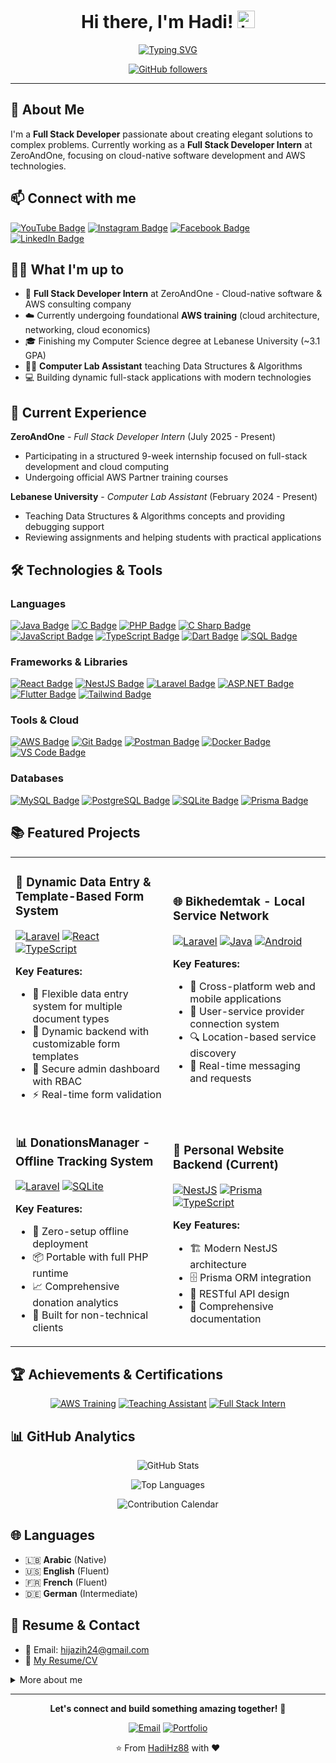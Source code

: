 <div align="center">
  
# Hi there, I'm Hadi! <img src="https://user-images.githubusercontent.com/1303154/88677602-1635ba80-d120-11ea-84d8-d263ba5fc3c0.gif" width="28px" height="28px" alt="hi">

[![Typing SVG](https://readme-typing-svg.herokuapp.com?font=Fira+Code&size=22&duration=3000&pause=1000&color=36BCF7&center=true&vCenter=true&width=600&lines=Full+Stack+Web+%26+Mobile+Developer;Cloud-Native+Software+Enthusiast;AWS+Technologies+Specialist;Problem+Solver+%26+Code+Architect)](https://git.io/typing-svg)

[![GitHub followers](https://img.shields.io/github/followers/HadiHz88?label=Follow&style=social)](https://github.com/HadiHz88)

</div>

---

## 🚀 About Me

I'm a **Full Stack Developer** passionate about creating elegant solutions to complex problems. Currently working as a **Full Stack Developer Intern** at ZeroAndOne, focusing on cloud-native software development and AWS technologies.

<!-- > *"Code is like humor. When you have to explain it, it's bad."* – Cory House -->

## 📫 Connect with me

[![YouTube Badge](https://img.shields.io/badge/-HadiHz88-e74c3c?style=flat&labelColor=e74c3c&logo=youtube&logoColor=white)](https://www.youtube.com/@HadiHz88) [![Instagram Badge](https://img.shields.io/badge/-%5Fhadi%5Fhz-e84393?style=flat&labelColor=e84393&logo=instagram&logoColor=white)](https://www.instagram.com/%5Fhadi%5Fhz/) [![Facebook Badge](https://img.shields.io/badge/-Hadi%20Hijazi-1877F2?style=flat&labelColor=1877F2&logo=facebook&logoColor=white)](https://www.facebook.com/profile.php?id=100005692666852) [![LinkedIn Badge](https://img.shields.io/badge/-Hadi%20Hijazi-0e76a8?style=flat&labelColor=0e76a8&logo=linkedin&logoColor=white)](https://www.linkedin.com/in/hadi-hijazi-27525b339/)

## 👨‍💻 What I'm up to

- 🚀 **Full Stack Developer Intern** at ZeroAndOne - Cloud-native software & AWS consulting company
- ☁️ Currently undergoing foundational **AWS training** (cloud architecture, networking, cloud economics)
- 🎓 Finishing my Computer Science degree at Lebanese University (~3.1 GPA)
- 👨‍🏫 **Computer Lab Assistant** teaching Data Structures & Algorithms
- 💻 Building dynamic full-stack applications with modern technologies

## 💼 Current Experience

**ZeroAndOne** - *Full Stack Developer Intern* (July 2025 - Present)

- Participating in a structured 9-week internship focused on full-stack development and cloud computing
- Undergoing official AWS Partner training courses

**Lebanese University** - *Computer Lab Assistant* (February 2024 - Present)

- Teaching Data Structures & Algorithms concepts and providing debugging support
- Reviewing assignments and helping students with practical applications

## 🛠️ Technologies & Tools

### Languages

[![Java Badge](https://img.shields.io/badge/-Java-007396?style=for-the-badge&labelColor=black&logo=openjdk&logoColor=white)](#) [![C Badge](https://img.shields.io/badge/-C-A8B9CC?style=for-the-badge&labelColor=black&logo=c&logoColor=white)](#) [![PHP Badge](https://img.shields.io/badge/-PHP-777BB4?style=for-the-badge&labelColor=black&logo=php&logoColor=white)](#) [![C Sharp Badge](https://img.shields.io/badge/-C%23-68217A?style=for-the-badge&labelColor=black&logo=c%2B%2B&logoColor=white)](#) [![JavaScript Badge](https://img.shields.io/badge/-JavaScript-F7DF1E?style=for-the-badge&labelColor=black&logo=javascript&logoColor=F7DF1E)](#) [![TypeScript Badge](https://img.shields.io/badge/-TypeScript-3178C6?style=for-the-badge&labelColor=black&logo=typescript&logoColor=white)](#) [![Dart Badge](https://img.shields.io/badge/-Dart-0175C2?style=for-the-badge&labelColor=black&logo=dart&logoColor=white)](#) [![SQL Badge](https://img.shields.io/badge/-SQL-CC2927?style=for-the-badge&labelColor=black&logo=mysql&logoColor=white)](#)

### Frameworks & Libraries

[![React Badge](https://img.shields.io/badge/-React-61DBFB?style=for-the-badge&labelColor=black&logo=react&logoColor=61DBFB)](#) [![NestJS Badge](https://img.shields.io/badge/-NestJS-E0234E?style=for-the-badge&labelColor=black&logo=nestjs&logoColor=E0234E)](#) [![Laravel Badge](https://img.shields.io/badge/-Laravel-FF2D20?style=for-the-badge&labelColor=black&logo=laravel&logoColor=FF2D20)](#) [![ASP.NET Badge](https://img.shields.io/badge/-ASP.NET-512BD4?style=for-the-badge&labelColor=black&logo=dotnet&logoColor=512BD4)](#) [![Flutter Badge](https://img.shields.io/badge/-Flutter-02569B?style=for-the-badge&labelColor=black&logo=flutter&logoColor=02569B)](#) [![Tailwind Badge](https://img.shields.io/badge/-Tailwind_CSS-38B2AC?style=for-the-badge&labelColor=black&logo=tailwindcss&logoColor=38B2AC)](#)

### Tools & Cloud

[![AWS Badge](https://img.shields.io/badge/-AWS-232F3E?style=for-the-badge&labelColor=black&logo=amazon-aws&logoColor=white)](#) [![Git Badge](https://img.shields.io/badge/-Git-F05032?style=for-the-badge&labelColor=black&logo=git&logoColor=white)](#) [![Postman Badge](https://img.shields.io/badge/-Postman-FF6C37?style=for-the-badge&labelColor=black&logo=postman&logoColor=white)](#) [![Docker Badge](https://img.shields.io/badge/-Docker-2496ED?style=for-the-badge&labelColor=black&logo=docker&logoColor=white)](#) [![VS Code Badge](https://img.shields.io/badge/-VS%20Code-007ACC?style=for-the-badge&labelColor=black&logo=visual-studio-code&logoColor=white)](#)

### Databases

[![MySQL Badge](https://img.shields.io/badge/-MySQL-4479A1?style=for-the-badge&labelColor=black&logo=mysql&logoColor=white)](#) [![PostgreSQL Badge](https://img.shields.io/badge/-PostgreSQL-336791?style=for-the-badge&labelColor=black&logo=postgresql&logoColor=white)](#) [![SQLite Badge](https://img.shields.io/badge/-SQLite-003B57?style=for-the-badge&labelColor=black&logo=sqlite&logoColor=white)](#) [![Prisma Badge](https://img.shields.io/badge/-Prisma-2D3748?style=for-the-badge&labelColor=black&logo=prisma&logoColor=white)](#)

## 📚 Featured Projects

<table>
<tr>
<td width="50%">

### 🎯 **Dynamic Data Entry & Template-Based Form System**

[![Laravel](https://img.shields.io/badge/-Laravel-FF2D20?style=flat-square&logo=laravel&logoColor=white)](#)
[![React](https://img.shields.io/badge/-React-61DAFB?style=flat-square&logo=react&logoColor=black)](#)
[![TypeScript](https://img.shields.io/badge/-TypeScript-3178C6?style=flat-square&logo=typescript&logoColor=white)](#)

**Key Features:**

- 🔧 Flexible data entry system for multiple document types
- 🎨 Dynamic backend with customizable form templates
- 🔐 Secure admin dashboard with RBAC
- ⚡ Real-time form validation

</td>
<td width="50%">

### 🌐 **Bikhedemtak - Local Service Network**

[![Laravel](https://img.shields.io/badge/-Laravel-FF2D20?style=flat-square&logo=laravel&logoColor=white)](#)
[![Java](https://img.shields.io/badge/-Java-007396?style=flat-square&logo=java&logoColor=white)](#)
[![Android](https://img.shields.io/badge/-Android-3DDC84?style=flat-square&logo=android&logoColor=white)](#)

**Key Features:**

- 📱 Cross-platform web and mobile applications
- 👥 User-service provider connection system
- 🔍 Location-based service discovery
- 💬 Real-time messaging and requests

</td>
</tr>
<tr>
<td width="50%">

### 📊 **DonationsManager - Offline Tracking System**

[![Laravel](https://img.shields.io/badge/-Laravel-FF2D20?style=flat-square&logo=laravel&logoColor=white)](#)
[![SQLite](https://img.shields.io/badge/-SQLite-003B57?style=flat-square&logo=sqlite&logoColor=white)](#)

**Key Features:**

- 💾 Zero-setup offline deployment
- 📦 Portable with full PHP runtime
- 📈 Comprehensive donation analytics
- 🎯 Built for non-technical clients

</td>
<td width="50%">

### 🚀 **Personal Website Backend** (Current)

[![NestJS](https://img.shields.io/badge/-NestJS-E0234E?style=flat-square&logo=nestjs&logoColor=white)](#)
[![Prisma](https://img.shields.io/badge/-Prisma-2D3748?style=flat-square&logo=prisma&logoColor=white)](#)
[![TypeScript](https://img.shields.io/badge/-TypeScript-3178C6?style=flat-square&logo=typescript&logoColor=white)](#)

**Key Features:**

- 🏗️ Modern NestJS architecture
- 🗄️ Prisma ORM integration
- 🔄 RESTful API design
- 📝 Comprehensive documentation

</td>
</tr>
</table>

## 🏆 Achievements & Certifications

<div align="center">

[![AWS Training](https://img.shields.io/badge/-AWS%20Partner%20Training-232F3E?style=for-the-badge&logo=amazon-aws&logoColor=white)](#)
[![Teaching Assistant](https://img.shields.io/badge/-Teaching%20Assistant-4285F4?style=for-the-badge&logo=google-scholar&logoColor=white)](#)
[![Full Stack Intern](https://img.shields.io/badge/-Full%20Stack%20Intern-00D9FF?style=for-the-badge&logo=developer-dot-dev&logoColor=black)](#)

</div>

## 📊 GitHub Analytics

<div align="center">
  
![GitHub Stats](https://github-readme-stats.vercel.app/api?username=HadiHz88&count_private=true&theme=tokyonight&hide=contribs,prs&show_icons=true)

![Top Languages](https://github-readme-stats.vercel.app/api/top-langs/?username=HadiHz88&layout=compact&theme=tokyonight&langs_count=8)

![Contribution Calendar](https://github-profile-summary-cards.vercel.app/api/cards/profile-details?username=HadiHz88&theme=tokyonight)

</div>

## 🌐 Languages

- 🇱🇧 **Arabic** (Native)
- 🇺🇸 **English** (Fluent)
- 🇫🇷 **French** (Fluent)
- 🇩🇪 **German** (Intermediate)

## 📝 Resume & Contact

- 📧 Email: <hijazih24@gmail.com>
- 📄 [My Resume/CV](util/HadiHIJAZI_Resume.docx)

<details>
<summary>More about me</summary>
<br>

### 🌟 Interests & Soft Skills

- **Technical**: Full Stack Development, Mobile App Development, Cloud Computing, Problem Solving
- **Personal**: Teamwork, Empathy, Emotional Intelligence, Adaptability

### 🎯 Goals for 2025

- Complete AWS certification and cloud development specialization
- Build a comprehensive portfolio showcasing cloud-native applications
- Master advanced React patterns and TypeScript
- Contribute to 5+ open source projects
- Launch my own SaaS application

### 🤝 Volunteering

**LUCSC Member** - Lebanese University Computer Science Club

- Actively participate in organizing and supporting club events
- Promote computer science and technology among students

### ⚡ Fun Fact

I am a gamer to the core!

</details>

---

<div align="center">

**Let's connect and build something amazing together!** 🚀

[![Email](https://img.shields.io/badge/-hijazih24@gmail.com-D14836?style=for-the-badge&logo=Gmail&logoColor=white)](mailto:hijazih24@gmail.com)
[![Portfolio](https://img.shields.io/badge/-Portfolio-000000?style=for-the-badge&logo=react&logoColor=white)](#)

⭐️ From [HadiHz88](https://github.com/HadiHz88) with ❤️

</div>
